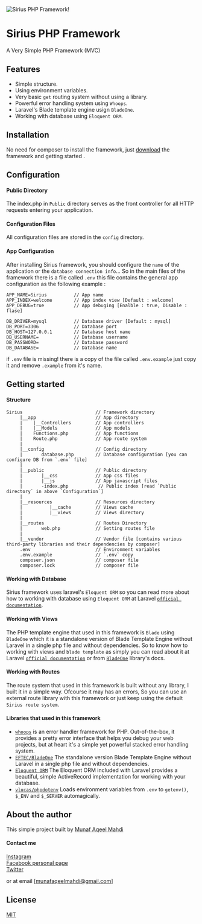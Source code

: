 ![Sirius PHP Framework!](https://i.imgur.com/YfYo09o.png)
# Sirius PHP Framework
A Very Simple PHP Framework (MVC)

## Features
* Simple structure.
* Using environment variables.
* Very basic `get` routing system without using a library.
* Powerful error handling system using `Whoops`.
* Laravel's Blade template engine usign `BladeOne`.
* Working with database using  `Eloquent ORM`.

## Installation
No need for composer to install the framework, just [download](https://github.com/munafio/sirius-php-framework) the framework and getting started .

## Configuration
#### Public Directory
The index.php in `Public` directory serves as the front controller for all HTTP requests entering your application.

#### Configuration Files
All configuration files are stored in the `config` directory.

#### App Configuration
After installing Sirius framework, you should configure the `name` of the application or the `database connection info`...
So in the main files of the framework there is a file called `.env` this file contains the general app configuration as the following example :
```
APP_NAME=Sirius          // App name
APP_INDEX=welcome        // App index view [Default : welcome]
APP_DEBUG=true           // App debuging [Enalble : true, Disable : flase]

DB_DRIVER=mysql          // Database driver [Default : mysql]
DB_PORT=3306             // Database port
DB_HOST=127.0.0.1        // Database host name
DB_USERNAME=             // Database username
DB_PASSWORD=             // Database password
DB_DATABASE=             // Database name
```
if `.env` file is missing! there is a copy of the file called `.env.example` just copy it and remove `.example` from it's name.

## Getting started
#### Structure
```
Sirius                           // Framework directory
     |__app                      // App directory
     |    |__Controllers         // App controllers
     |    |__Models              // App models
     |    Functions.php          // App functions
     |    Route.php              // App route system
     |    
     |__config                   // Config directory
     |       database.php        // Database configuration [you can configure DB from `.env` file]
     |       
     |__public                   // Public directory
     |       |__css              // App css files
     |       |__js               // App javascript files
     |       -index.php           // Public index [read `Public directory` in above `Configuration`]
     |       
     |__resources                // Resources directory
     |          |__cache         // Views cache
     |          |__views         // Views directory
     |          
     |__routes                   // Routes Directory
     |       web.php             // Setting routes file
     |       
     |__vendor                   // Vendor file [contains various third-party libraries and their dependencies by composer]
     .env                        // Environment variables
     .env.example                // `.env` copy
     composer.json               // composer file
     composer.lock               // composer file
```

#### Working with Database
Sirius framework uses laravel's `Eloquent ORM` so you can read more about how to working with database using `Eloquent ORM` at Laravel [`official documentation`](https://laravel.com/docs/5.7/eloquent).

#### Working with Views
The PHP template engine that used in this framework is `Blade` using `BladeOne` which it is a standalone version of Blade Template Engine without Laravel in a single php file and without dependencies.
So to know how to working with views and `blade template` as simply you can read about it at Laravel [`official documentation`](https://laravel.com/docs/5.7/blade) or from [`BladeOne`](https://github.com/EFTEC/BladeOne) library's docs.

#### Working with Routes
The route system that used in this framework is built without any library, I built it in a simple way. Ofcourse it may has an errors, So you can use an external route library with this framework or just keep using the default `Sirius route system`.

#### Libraries that used in this framework
* [`whoops`](https://github.com/filp/whoops) is an error handler framework for PHP. Out-of-the-box, it provides a pretty error interface that helps you debug your web projects, but at heart it's a simple yet powerful stacked error handling system.
* [`EFTEC/BladeOne`](https://github.com/EFTEC/BladeOne) The standalone version Blade Template Engine without Laravel in a single php file and without dependencies.
* [`Eloquent ORM`](https://laravel.com/docs/5.7/eloquent) The Eloquent ORM included with Laravel provides a beautiful, simple ActiveRecord implementation for working with your database.
* [`vlucas/phpdotenv`](https://github.com/vlucas/phpdotenv) Loads environment variables from `.env` to `getenv()`, `$_ENV` and `$_SERVER` automagically.

## About the author
This simple project built by [Munaf Aqeel Mahdi](https://github.com/munafio)

#### Contact me
[Instagram](https://instagram.com/munafio) <br>
[Facebook personal page](https://facebook.com/munafio) <br>
[Twitter](https://twitter.com/munaf_aqeel_m) <br>

or at email [munafaqeelmahdi@gmail.com]

## License
[MIT](https://choosealicense.com/licenses/mit/)



